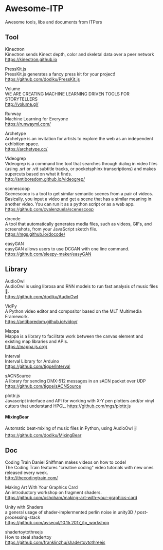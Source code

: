 # Awesome-ITP
Awesome tools, libs and documents from ITPers


## Tool
Kinectron  
Kinectron sends Kinect depth, color and skeletal data over a peer network  
https://kinectron.github.io  

PressKit.js  
PressKit.js generates a fancy press kit for your project!  
https://github.com/dodiku/PressKit.js   

Volume  
WE ARE CREATING MACHINE LEARNING DRIVEN TOOLS FOR STORYTELLERS  
http://volume.gl/  

Runway   
Machine Learning for Everyone  
https://runwayml.com/   

Archetype  
Archetype is an invitation for artists to explore the web as an independent exhibition space.  
https://archetype.cc/  


Videogrep  
Videogrep is a command line tool that searches through dialog in video files (using .srt or .vtt subtitle tracks, or pocketsphinx transcriptions) and makes supercuts based on what it finds.  
http://antiboredom.github.io/videogrep/  

scenescoop  
Scenescoop is a tool to get similar semantic scenes from a pair of videos. Basically, you input a video and get a scene that has a similar meaning in another video. You can run it as a python script or as a web app.  
https://github.com/cvalenzuela/scenescoop  

docode  
A tool that automatically generates media files, such as videos, GIFs, and screenshots, from your JavaScript sketch file.  
https://mgs.github.io/docode/  

easyGAN  
easyGAN allows users to use DCGAN with one line command.  
https://github.com/sleepy-maker/easyGAN  


## Library
AudioOwl  
AudioOwl is using librosa and RNN models to run fast analysis of music files 🎸.  
https://github.com/dodiku/AudioOwl  

VidPy  
A Python video editor and compositor based on the MLT Multimedia Framework.  
https://antiboredom.github.io/vidpy/  


Mappa  
Mappa is a library to facilitate work between the canvas element and existing map libraries and APIs.  
https://mappa.js.org/  


Interval  
Interval Library for Arduino  
https://github.com/tigoe/Interval  

sACNSource  
A library for sending DMX-512 messages in an sACN packet over UDP  
https://github.com/tigoe/sACNSource


plottr.js  
Javascript interface and API for working with X-Y pen plotters and/or vinyl cutters that understand HPGL.
https://github.com/mgs/plottr.js  


#### MixingBear
Automatic beat-mixing of music files in Python, using AudioOwl 🎚  
https://github.com/dodiku/MixingBear  



## Doc
Coding Train
Daniel Shiffman makes videos on how to code!  
The Coding Train features "creative coding" video tutorials with new ones released every week.  
http://thecodingtrain.com/  

Making Art With Your Graphics Card  
An introductory workshop on fragment shaders.  
https://github.com/oshoham/making-art-with-your-graphics-card
  
Unity with Shaders  
a general usage of shader-implermented perlin noise in unity3D / post-processing-stack  
https://github.com/avseoul/10.15.2017_itp_workshop  

shadertoytothreejs  
How to steal shadertoy  
https://github.com/franklinzhu/shadertoytothreejs
